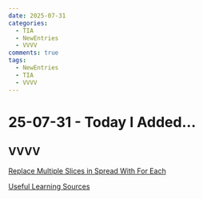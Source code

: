 ```yaml
---
date: 2025-07-31
categories:
  - TIA
  - NewEntries
  - VVVV
comments: true
tags:
  - NewEntries
  - TIA
  - VVVV
---
```

# 25-07-31 - Today I Added...

## VVVV
[Replace Multiple Slices in Spread With For Each](../../VVVV/Collections/ReplaceMultipleSlicesSpreadForEach.md)

[Useful Learning Sources](../../VVVV/UsefulLearningSources.md)